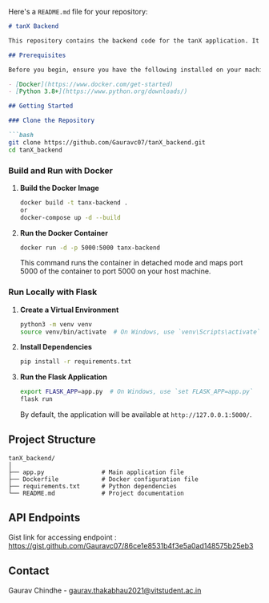 ﻿Here's a `README.md` file for your repository:

```markdown
# tanX Backend

This repository contains the backend code for the tanX application. It is built using Flask and can be run using Docker for easy setup and deployment.

## Prerequisites

Before you begin, ensure you have the following installed on your machine:

- [Docker](https://www.docker.com/get-started)
- [Python 3.8+](https://www.python.org/downloads/)

## Getting Started

### Clone the Repository

```bash
git clone https://github.com/Gauravc07/tanX_backend.git
cd tanX_backend
```

### Build and Run with Docker

1. **Build the Docker Image**

    ```bash
    docker build -t tanx-backend .
    or
    docker-compose up -d --build
    ```

2. **Run the Docker Container**

    ```bash
    docker run -d -p 5000:5000 tanx-backend
    ```

    This command runs the container in detached mode and maps port 5000 of the container to port 5000 on your host machine.

### Run Locally with Flask

1. **Create a Virtual Environment**

    ```bash
    python3 -m venv venv
    source venv/bin/activate  # On Windows, use `venv\Scripts\activate`
    ```

2. **Install Dependencies**

    ```bash
    pip install -r requirements.txt
    ```

3. **Run the Flask Application**

    ```bash
    export FLASK_APP=app.py  # On Windows, use `set FLASK_APP=app.py`
    flask run
    ```

    By default, the application will be available at `http://127.0.0.1:5000/`.

## Project Structure

```
tanX_backend/
│
├── app.py                # Main application file
├── Dockerfile            # Docker configuration file
├── requirements.txt      # Python dependencies
└── README.md             # Project documentation
```

## API Endpoints

Gist link for accessing endpoint : https://gist.github.com/Gauravc07/86ce1e8531b4f3e5a0ad148575b25eb3


## Contact

Gaurav Chindhe - [gaurav.thakabhau2021@vitstudent.ac.in](mailto:gaurav.thakabhau2021@vitstudent.ac.in)


```
